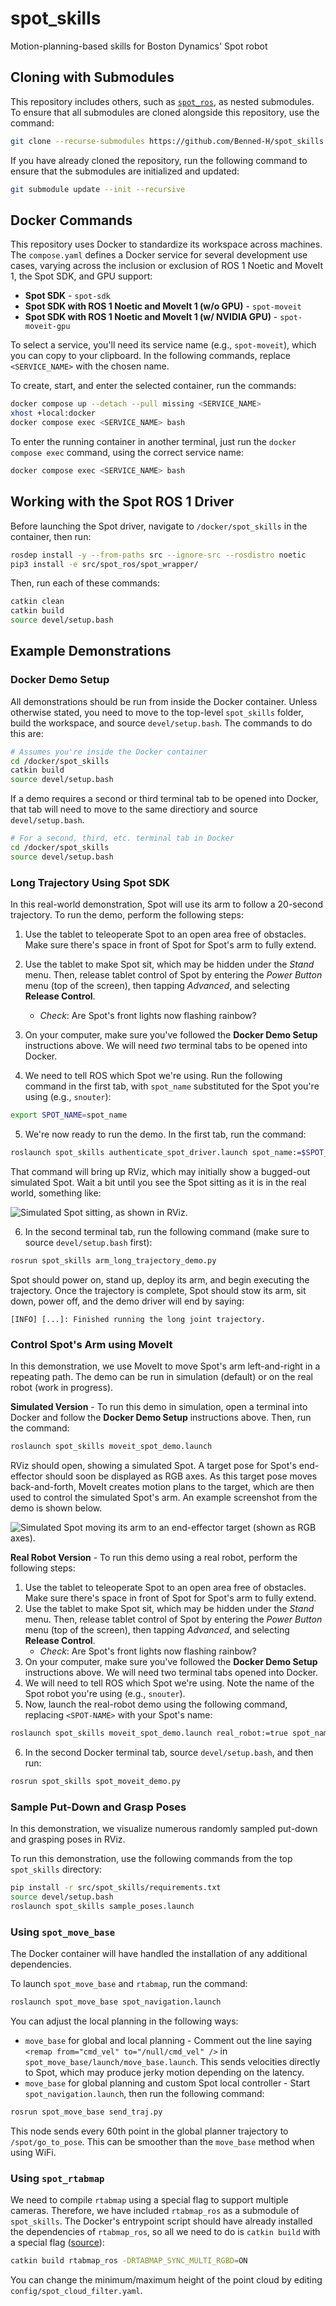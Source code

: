 # spot_skills

Motion-planning-based skills for Boston Dynamics' Spot robot

## Cloning with Submodules

This repository includes others, such as [`spot_ros`](https://github.com/heuristicus/spot_ros), as nested submodules. To ensure that all submodules are cloned alongside this repository, use the command:

```bash
git clone --recurse-submodules https://github.com/Benned-H/spot_skills.git
```

If you have already cloned the repository, run the following command to ensure that the submodules are initialized and updated:

```bash
git submodule update --init --recursive
```

## Docker Commands

This repository uses Docker to standardize its workspace across machines. The `compose.yaml` defines a Docker service for several development use cases, varying across the inclusion or exclusion of ROS 1 Noetic and MoveIt 1, the Spot SDK, and GPU support:

- **Spot SDK** - `spot-sdk`
- **Spot SDK with ROS 1 Noetic and MoveIt 1 (w/o GPU)** - `spot-moveit`
- **Spot SDK with ROS 1 Noetic and MoveIt 1 (w/ NVIDIA GPU)** - `spot-moveit-gpu`

To select a service, you'll need its service name (e.g., `spot-moveit`), which you can copy to your clipboard. In the following commands, replace `<SERVICE_NAME>` with the chosen name.

To create, start, and enter the selected container, run the commands:

```bash
docker compose up --detach --pull missing <SERVICE_NAME>
xhost +local:docker
docker compose exec <SERVICE_NAME> bash
```

To enter the running container in another terminal, just run the `docker compose exec`
command, using the correct service name:

```bash
docker compose exec <SERVICE_NAME> bash
```

## Working with the Spot ROS 1 Driver

Before launching the Spot driver, navigate to `/docker/spot_skills` in the container, then run:

```bash
rosdep install -y --from-paths src --ignore-src --rosdistro noetic
pip3 install -e src/spot_ros/spot_wrapper/
```

Then, run each of these commands:

```bash
catkin clean
catkin build
source devel/setup.bash
```

## Example Demonstrations

### Docker Demo Setup

All demonstrations should be run from inside the Docker container. Unless otherwise
stated, you need to move to the top-level `spot_skills` folder, build the workspace, and
source `devel/setup.bash`. The commands to do this are:

```bash
# Assumes you're inside the Docker container
cd /docker/spot_skills
catkin build
source devel/setup.bash
```

If a demo requires a second or third terminal tab to be opened into Docker, that tab will need to move to the same directiory and source `devel/setup.bash`.

```bash
# For a second, third, etc. terminal tab in Docker
cd /docker/spot_skills
source devel/setup.bash
```

### Long Trajectory Using Spot SDK

In this real-world demonstration, Spot will use its arm to follow a 20-second trajectory. To run the demo, perform the following steps:

1. Use the tablet to teleoperate Spot to an open area free of obstacles.
   Make sure there's space in front of Spot for Spot's arm to fully extend.

2. Use the tablet to make Spot sit, which may be hidden under the _Stand_ menu. Then,
   release tablet control of Spot by entering the _Power Button_ menu (top of the
   screen), then tapping _Advanced_, and selecting **Release Control**.

   - _Check_: Are Spot's front lights now flashing rainbow?

3. On your computer, make sure you've followed the **Docker Demo Setup** instructions above.
   We will need _two_ terminal tabs to be opened into Docker.

4. We need to tell ROS which Spot we're using. Run the following command in the first tab, with `spot_name` substituted for the Spot you're using (e.g., `snouter`):

```bash
export SPOT_NAME=spot_name
```

5. We're now ready to run the demo. In the first tab, run the command:

```bash
roslaunch spot_skills authenticate_spot_driver.launch spot_name:=$SPOT_NAME
```

That command will bring up RViz, which may initially show a bugged-out simulated Spot.
Wait a bit until you see the Spot sitting as it is in the real world, something like:

![Simulated Spot sitting, as shown in RViz.](docs/sitting-spot-rviz.png "Spot Sitting")

6. In the second terminal tab, run the following command (make sure to source `devel/setup.bash` first):

```bash
rosrun spot_skills arm_long_trajectory_demo.py
```

Spot should power on, stand up, deploy its arm, and begin executing the trajectory.
Once the trajectory is complete, Spot should stow its arm, sit down, power off, and the demo driver will end by saying:

```
[INFO] [...]: Finished running the long joint trajectory.
```

### Control Spot's Arm using MoveIt

In this demonstration, we use MoveIt to move Spot's arm left-and-right in a repeating path.
The demo can be run in simulation (default) or on the real robot (work in progress).

**Simulated Version** - To run this demo in simulation, open a terminal into Docker and follow
the **Docker Demo Setup** instructions above. Then, run the command:

```bash
roslaunch spot_skills moveit_spot_demo.launch
```

RViz should open, showing a simulated Spot. A target pose for Spot's
end-effector should soon be displayed as RGB axes. As this target pose moves
back-and-forth, MoveIt creates motion plans to the target, which are then used to
control the simulated Spot's arm. An example screenshot from the demo is shown below.

![Simulated Spot moving its arm to an end-effector target (shown as RGB axes).](docs/sim-moveit-spot.png "Spot's Arm Moving to an End-Effector Target")

**Real Robot Version** - To run this demo using a real robot, perform the following steps:

1. Use the tablet to teleoperate Spot to an open area free of obstacles.
   Make sure there's space in front of Spot for Spot's arm to fully extend.
2. Use the tablet to make Spot sit, which may be hidden under the _Stand_ menu. Then,
   release tablet control of Spot by entering the _Power Button_ menu (top of the
   screen), then tapping _Advanced_, and selecting **Release Control**.
   - _Check_: Are Spot's front lights now flashing rainbow?
3. On your computer, make sure you've followed the **Docker Demo Setup** instructions above.
   We will need two terminal tabs opened into Docker.
4. We will need to tell ROS which Spot we're using. Note the name of the Spot robot you're using (e.g., `snouter`).
5. Now, launch the real-robot demo using the following command, replacing `<SPOT-NAME>` with your Spot's name:

```bash
roslaunch spot_skills moveit_spot_demo.launch real_robot:=true spot_name:=<SPOT-NAME>
```

6. In the second Docker terminal tab, source `devel/setup.bash`, and then run:

```bash
rosrun spot_skills spot_moveit_demo.py
```

### Sample Put-Down and Grasp Poses

In this demonstration, we visualize numerous randomly sampled put-down and grasping poses in RViz.

To run this demonstration, use the following commands from the top `spot_skills` directory:

```bash
pip install -r src/spot_skills/requirements.txt
source devel/setup.bash
roslaunch spot_skills sample_poses.launch
```

### Using `spot_move_base`

The Docker container will have handled the installation of any additional dependencies.

To launch `spot_move_base` and `rtabmap`, run the command:

```bash
roslaunch spot_move_base spot_navigation.launch
```

You can adjust the local planning in the following ways:

- `move_base` for global and local planning - Comment out the line saying `<remap from="cmd_vel" to="/null/cmd_vel" />` in `spot_move_base/launch/move_base.launch`. This sends velocities directly to Spot, which may produce jerky motion depending on the latency.
- `move_base` for global planning and custom Spot local controller - Start `spot_navigation.launch`, then run the following command:

```bash
rosrun spot_move_base send_traj.py
```

This node sends every 60th point in the global planner trajectory to `/spot/go_to_pose`. This can be smoother than the `move_base` method when using WiFi.

### Using `spot_rtabmap`

We need to compile `rtabmap` using a special flag to support multiple cameras. Therefore, we have included `rtabmap_ros` as a submodule of `spot_skills`. The Docker's entrypoint script should have already installed the dependencies of `rtabmap_ros`, so all we need to do is `catkin build` with a special flag ([source](https://github.com/introlab/rtabmap_ros/issues/453)):

```bash
catkin build rtabmap_ros -DRTABMAP_SYNC_MULTI_RGBD=ON
```

You can change the minimum/maximum height of the point cloud by editing `config/spot_cloud_filter.yaml`.
